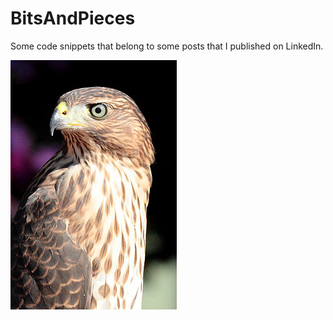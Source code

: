 # BitsAndPieces
Some code snippets that belong to some posts that I published on LinkedIn.

![](bird.jpg)
